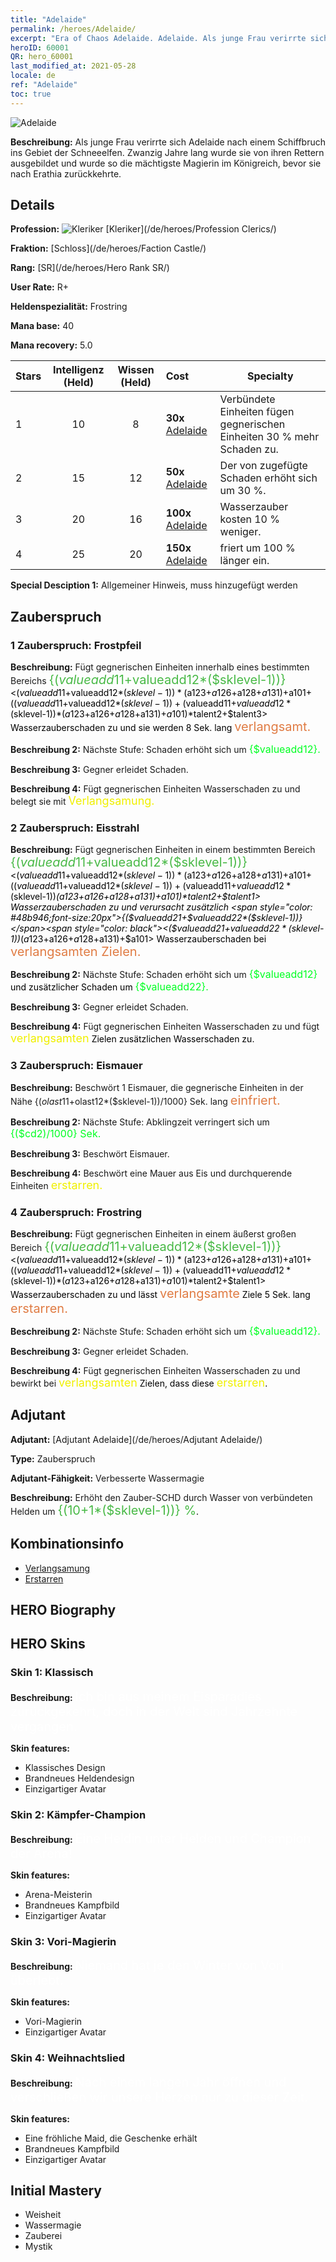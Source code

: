 ```yaml
---
title: "Adelaide"
permalink: /heroes/Adelaide/
excerpt: "Era of Chaos Adelaide. Adelaide. Als junge Frau verirrte sich Adelaide nach einem Schiffbruch ins Gebiet der Schneeelfen. Zwanzig Jahre lang wurde sie von ihren Rettern ausgebildet und wurde so die mächtigste Magierin im Königreich, bevor sie nach Erathia zurückkehrte."
heroID: 60001
QR: hero_60001
last_modified_at: 2021-05-28
locale: de
ref: "Adelaide"
toc: true
---
```

  ![Adelaide](/images/h/h_Adelaide.jpg)

 **Beschreibung:** Als junge Frau verirrte sich Adelaide nach einem Schiffbruch ins Gebiet der Schneeelfen. Zwanzig Jahre lang wurde sie von ihren Rettern ausgebildet und wurde so die mächtigste Magierin im Königreich, bevor sie nach Erathia zurückkehrte.
## Details
 **Profession:** ![Kleriker](/images/h/h_prof_2.png)  [Kleriker](/de/heroes/Profession Clerics/)

 **Fraktion:** [Schloss](/de/heroes/Faction Castle/)

 **Rang:** [SR](/de/heroes/Hero Rank SR/)

 **User Rate:** R+

 **Heldenspezialität:** Frostring

 **Mana base:** 40

 **Mana recovery:** 5.0


  | Stars | Intelligenz (Held) | Wissen (Held) | Cost |     Specialty     |
  |---------|:---------------:|:---------------:|:--|--------------------|
  |    1    | 10 | 8 | **30x** [Adelaide](/ItemsDE/her_359/) | Verbündete Einheiten fügen <erstarrten> gegnerischen Einheiten 30 % mehr Schaden zu. |
  |    2    | 15 | 12 | **50x** [Adelaide](/ItemsDE/her_359/) | Der von <Frostring> zugefügte Schaden erhöht sich um 30 %. |
  |    3    | 20 | 16 | **100x** [Adelaide](/ItemsDE/her_359/) | Wasserzauber kosten 10 % weniger. |
  |    4    | 25 | 20 | **150x** [Adelaide](/ItemsDE/her_359/) | <Frostring> friert um 100 % länger ein. |

 **Special Desciption 1:** Allgemeiner Hinweis, muss hinzugefügt werden

## Zauberspruch
### 1 Zauberspruch: Frostpfeil
 **Beschreibung:** Fügt gegnerischen Einheiten innerhalb eines bestimmten Bereichs <span style="color: #48b946;font-size:20px">{($valueadd11+$valueadd12*($sklevel-1))}</span><span style="color: black"><($valueadd11+$valueadd12*($sklevel-1))*($a123+$a126+$a128+$a131)+$a101+(($valueadd11+$valueadd12*($sklevel-1))+($valueadd11+$valueadd12*($sklevel-1))*($a123+$a126+$a128+$a131)+$a101)*$talent2+$talent3> Wasserzauberschaden zu und sie werden 8 Sek. lang <span style="color: #e07c44;font-size:20px">verlangsamt.</span><span style="color: black">

 **Beschreibung 2:** Nächste Stufe: Schaden erhöht sich um <span style="color: #00ff22;font-size:16px">{$valueadd12}.</span><span style="color: black">

 **Beschreibung 3:** Gegner erleidet Schaden.

 **Beschreibung 4:** Fügt gegnerischen Einheiten Wasserschaden zu und belegt sie mit <span style="color: #f0f000;font-size:18px">Verlangsamung.</span><span style="color: black">

### 2 Zauberspruch: Eisstrahl
 **Beschreibung:** Fügt gegnerischen Einheiten in einem bestimmten Bereich <span style="color: #48b946;font-size:20px">{($valueadd11+$valueadd12*($sklevel-1))}</span><span style="color: black"><($valueadd11+$valueadd12*($sklevel-1))*($a123+$a126+$a128+$a131)+$a101+(($valueadd11+$valueadd12*($sklevel-1))+($valueadd11+$valueadd12*($sklevel-1))*($a123+$a126+$a128+$a131)+$a101)*$talent2+$talent1> Wasserzauberschaden zu und verursacht zusätzlich <span style="color: #48b946;font-size:20px">{($valueadd21+$valueadd22*($sklevel-1))}</span><span style="color: black"><($valueadd21+$valueadd22*($sklevel-1))*($a123+$a126+$a128+$a131)+$a101> Wasserzauberschaden bei <span style="color: #e07c44;font-size:20px">verlangsamten Zielen.</span><span style="color: black">

 **Beschreibung 2:** Nächste Stufe: Schaden erhöht sich um <span style="color: #00ff22;font-size:16px">{$valueadd12}</span><span style="color: black"> und zusätzlicher Schaden um <span style="color: #00ff22;font-size:16px">{$valueadd22}.</span><span style="color: black">

 **Beschreibung 3:** Gegner erleidet Schaden.

 **Beschreibung 4:** Fügt gegnerischen Einheiten Wasserschaden zu und fügt <span style="color: #f0f000;font-size:18px">verlangsamten</span><span style="color: black"> Zielen zusätzlichen Wasserschaden zu.<span style="color: #48b946;font-size:20px"></span><span style="color: black">

### 3 Zauberspruch: Eismauer
 **Beschreibung:** Beschwört 1 Eismauer, die gegnerische Einheiten in der Nähe {($olast11+$olast12*($sklevel-1))/1000} Sek. lang <span style="color: #e07c44;font-size:20px">einfriert.</span><span style="color: black">

 **Beschreibung 2:** Nächste Stufe: Abklingzeit verringert sich um <span style="color: #00ff22;font-size:16px">{($cd2)/1000} Sek.</span><span style="color: black">

 **Beschreibung 3:** Beschwört Eismauer.

 **Beschreibung 4:** Beschwört eine Mauer aus Eis und durchquerende Einheiten <span style="color: #f0f000;font-size:18px">erstarren.</span><span style="color: black">

### 4 Zauberspruch: Frostring
 **Beschreibung:** Fügt gegnerischen Einheiten in einem äußerst großen Bereich <span style="color: #48b946;font-size:20px">{($valueadd11+$valueadd12*($sklevel-1))}</span><span style="color: black"><($valueadd11+$valueadd12*($sklevel-1))*($a123+$a126+$a128+$a131)+$a101+(($valueadd11+$valueadd12*($sklevel-1))+($valueadd11+$valueadd12*($sklevel-1))*($a123+$a126+$a128+$a131)+$a101)*$talent2+$talent1> Wasserzauberschaden zu und lässt <span style="color: #e07c44;font-size:20px">verlangsamte</span><span style="color: black"> Ziele 5 Sek. lang <span style="color: #e07c44;font-size:20px">erstarren.</span><span style="color: black">

 **Beschreibung 2:** Nächste Stufe: Schaden erhöht sich um <span style="color: #00ff22;font-size:16px">{$valueadd12}.</span><span style="color: black">

 **Beschreibung 3:** Gegner erleidet Schaden.

 **Beschreibung 4:** Fügt gegnerischen Einheiten Wasserschaden zu und bewirkt bei <span style="color: #f0f000;font-size:18px">verlangsamten</span><span style="color: black"> Zielen, dass diese <span style="color: #f0f000;font-size:18px">erstarren</span><span style="color: black">.


## Adjutant

 **Adjutant:**  [Adjutant Adelaide](/de/heroes/Adjutant Adelaide/) 

 **Type:**  Zauberspruch 

 **Adjutant-Fähigkeit:**  Verbesserte Wassermagie 

 **Beschreibung:** Erhöht den Zauber-SCHD durch Wasser von verbündeten Helden um <span style="color: #48b946;font-size:20px">{(10+1*($sklevel-1))} %</span><span style="color: black">.

## Kombinationsinfo

* [Verlangsamung](/de/combination/Verlangsamung/) 
* [Erstarren](/de/combination/Erstarren/) 

## HERO Biography

## HERO Skins
### Skin 1: **Klassisch**

 **Beschreibung:** <span style="color: #ffffff;font-size:20px">Ich bin aus meinem Eisparadies zurückgekehrt, doch in der Welt sind Jahrzehnte vergangen.</span>

 **Skin features:** 

   - Klassisches Design
   - Brandneues Heldendesign
   - Einzigartiger Avatar

### Skin 2: **Kämpfer-Champion**

 **Beschreibung:** <span style="color: #ffffff;font-size:20px">Eine Heldin unter Helden und Champion der Arena! </span>

 **Skin features:** 

   - Arena-Meisterin
   - Brandneues Kampfbild
   - Einzigartiger Avatar

### Skin 3: **Vori-Magierin**

 **Beschreibung:** <span style="color: #ffffff;font-size:20px">Niemand hat je den Winter von Vori überlebt.</span>

 **Skin features:** 

   - Vori-Magierin
   - Einzigartiger Avatar

### Skin 4: **Weihnachtslied**

 **Beschreibung:** <span style="color: #ffffff;font-size:20px">Nach einem langen Jahr öffnen und verschließen wir unsere Herzen nur zu dieser Zeit.</span>

 **Skin features:** 

   - Eine fröhliche Maid, die Geschenke erhält
   - Brandneues Kampfbild
   - Einzigartiger Avatar


## Initial Mastery
   - Weisheit
   - Wassermagie
   - Zauberei
   - Mystik
